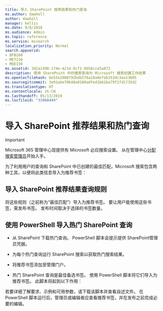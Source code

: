 ```yaml
---
title: 导入 SharePoint 推荐结果和热门查询
ms.author: dawholl
author: dawholl
manager: kellis
ms.date: 9/8/2018
ms.audience: Admin
ms.topic: reference
ms.service: mssearch
localization_priority: Normal
search.appverid:
- BFB160
- MET150
- MOE150
ms.assetid: 3d2a1498-174e-4214-9cf1-8b58cce5a872
description: 使用 SharePoint 中的搜索查询为 Microsoft 搜索创建工作结果
ms.openlocfilehash: 6e55e2000792bdb576a18a0efeb353dc3ea13605
ms.sourcegitcommit: 3e91a6e70b48a0100adfed1b62ba79f2fd1735d2
ms.translationtype: HT
ms.contentlocale: zh-CN
ms.lasthandoff: 05/13/2019
ms.locfileid: "33968449"
---
```

# <a name="import-sharepoint-promoted-results-and-top-queries"></a>导入 SharePoint 推荐结果和热门查询

> [!IMPORTANT]
> Microsoft 365 管理中心现提供有 Microsoft 必应搜索设置。 从在管理中心[分配搜索管理员](https://docs.microsoft.com/zh-CN/microsoftsearch/setup-microsoft-search#step-2-assign-search-admin-and-search-editor)开始入手。
    
为了利用用户的查询和 SharePoint​​ 中已创建的最佳匹配，Microsoft 搜索包含两种工具，以便将此类信息导入为推荐书签： 
  
## <a name="import-sharepoint-promoted-result-query-rules"></a>导入 SharePoint​​ 推荐结果查询规则

将这些规则（之前称为“最佳匹配”）导入为推荐书签。 要让用户能使用这些书签，需发布书签。 发布时间取决于选择的书签数量。
  
## <a name="import-top-sharepoint-queries-using-powershell"></a>使用 PowerShell 导入热门 SharePoint​​ 查询

- 从 SharePoint​​ 下载热门查询。 PowerShell 脚本会提示提供 SharePoint​​ 管理员凭据。
    
- 为每个热门查询运行 SharePoint 搜索以获取热门搜索结果。
    
- 将推荐书签添加至管理门户。
    
- 热门 SharePoint 查询是最佳备选书签。 使用 PowerShell 脚本将它们导入为推荐书签。 此脚本将起到以下作用：
    
若要详细了解要求、示例和可用参数，请下载该脚本并查看自述文件。 在 PowerShell 脚本运行后，管理员或编辑者应查看推荐书签，并在发布之前完成必要的编辑。

  

